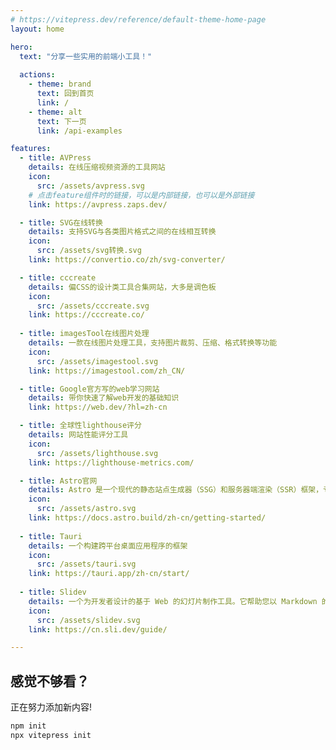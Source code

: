 ```yaml
---
# https://vitepress.dev/reference/default-theme-home-page
layout: home

hero:
  text: "分享一些实用的前端小工具！"
  
  actions:
    - theme: brand
      text: 回到首页
      link: /
    - theme: alt
      text: 下一页
      link: /api-examples

features:
  - title: AVPress
    details: 在线压缩视频资源的工具网站
    icon:
      src: /assets/avpress.svg
    # 点击feature组件时的链接，可以是内部链接，也可以是外部链接
    link: https://avpress.zaps.dev/

  - title: SVG在线转换
    details: 支持SVG与各类图片格式之间的在线相互转换
    icon:
      src: /assets/svg转换.svg
    link: https://convertio.co/zh/svg-converter/

  - title: cccreate
    details: 偏CSS的设计类工具合集网站，大多是调色板
    icon:
      src: /assets/cccreate.svg
    link: https://cccreate.co/
    
  - title: imagesTool在线图片处理
    details: 一款在线图片处理工具，支持图片裁剪、压缩、格式转换等功能
    icon:
      src: /assets/imagestool.svg
    link: https://imagestool.com/zh_CN/

  - title: Google官方写的web学习网站
    details: 带你快速了解web开发的基础知识
    link: https://web.dev/?hl=zh-cn

  - title: 全球性lighthouse评分
    details: 网站性能评分工具
    icon:
      src: /assets/lighthouse.svg
    link: https://lighthouse-metrics.com/

  - title: Astro官网
    details: Astro 是一个现代的静态站点生成器（SSG）和服务器端渲染（SSR）框架，专为构建快速、以内容为中心的网站而设计。岛屿架构允许你在同一页面中混合使用不同的前端框架（React、Vue、Svelte等）还有零 JavaScript 默认、服务器优先渲染、内容集中、全栈框架能力
    icon:
      src: /assets/astro.svg
    link: https://docs.astro.build/zh-cn/getting-started/
  
  - title: Tauri
    details: 一个构建跨平台桌面应用程序的框架
    icon:
      src: /assets/tauri.svg
    link: https://tauri.app/zh-cn/start/
    
  - title: Slidev
    details: 一个为开发者设计的基于 Web 的幻灯片制作工具。它帮助您以 Markdown 的形式专注于编写幻灯片的内容，并制作出具有交互式演示功能的、高度可自定义的幻灯片。
    icon:
      src: /assets/slidev.svg
    link: https://cn.sli.dev/guide/

---
```


## 感觉不够看？

正在努力添加新内容!

```sh
npm init
npx vitepress init
```
